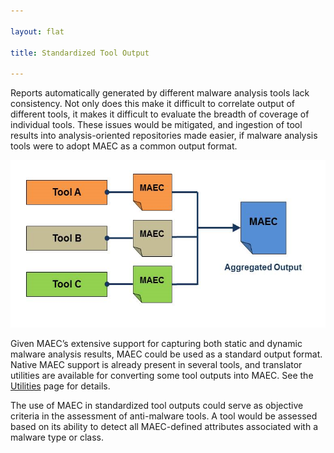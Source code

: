 ```yaml
---

layout: flat

title: Standardized Tool Output

---
```


Reports automatically generated by different malware analysis tools lack consistency. Not only does this make it difficult to correlate output of different tools, it makes it difficult to evaluate the breadth of coverage of individual tools. These issues would be mitigated, and ingestion of tool results into analysis-oriented repositories made easier, if malware analysis tools were to adopt MAEC as a common output format.

<img src="standardtooloutput.png" alt="Standardized analysis tool output with MAEC" class="aside-text" height="268" width="600"/>

Given MAEC’s extensive support for capturing both static and dynamic malware analysis results, MAEC could be used as a standard output format. Native MAEC support is already present in several tools, and translator utilities are available for converting some tool outputs into MAEC. See the [Utilities](/documentation/utils/) page for details.

The use of MAEC in standardized tool outputs could serve as objective criteria in the assessment of anti-malware tools. A tool would be assessed based on its ability to detect all MAEC-defined attributes associated with a malware type or class.
